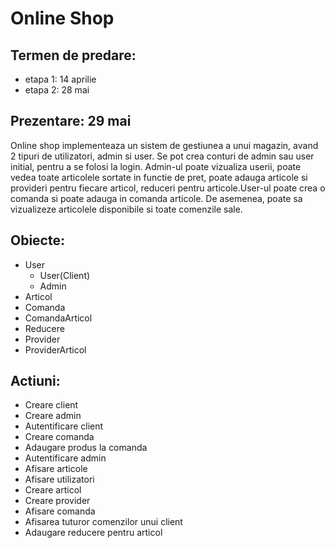 # Online Shop
## Termen de predare:
* etapa 1: 14 aprilie
* etapa 2: 28 mai
## Prezentare: 29 mai


Online shop implementeaza un sistem de gestiunea a unui magazin, avand 2 tipuri de utilizatori, admin si user. 
Se pot crea conturi de admin sau user initial, pentru a se folosi la login. Admin-ul poate vizualiza userii, 
poate vedea toate articolele sortate in functie de pret, poate adauga articole si provideri pentru fiecare articol, reduceri pentru articole.User-ul 
poate crea o comanda si poate adauga in comanda articole. De asemenea, poate sa vizualizeze articolele disponibile 
si toate comenzile sale.
## Obiecte:
* User
   - User(Client)
   - Admin
* Articol
* Comanda
* ComandaArticol
* Reducere
* Provider
* ProviderArticol

## Actiuni:

* Creare client
* Creare admin
* Autentificare client
* Creare comanda
* Adaugare produs la comanda
* Autentificare admin
* Afisare articole
* Afisare utilizatori
* Creare articol
* Creare provider
* Afisare comanda
* Afisarea tuturor comenzilor unui client
* Adaugare reducere pentru articol


